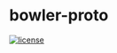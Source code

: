 # bowler-proto

[![license](https://img.shields.io/github/license/commonwealthrobotics/bowler-proto)](https://github.com/CommonWealthRobotics/bowler-proto/blob/master/LICENSE)
